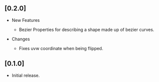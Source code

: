 ## [0.2.0]

- New Features
  - Bezier Properties for describing a shape made up of bezier curves.

- Changes
  - Fixes uvw coordinate when being flipped.

## [0.1.0]

- Initial release.